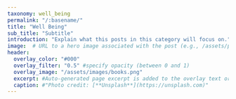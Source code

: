 ```yaml
---
taxonomy: well_being
permalink: "/:basename/"
title: "Well Being"
sub_title: "Subtitle"
introduction: "Explain what this posts in this category will focus on."
image:  # URL to a hero image associated with the post (e.g., /assets/page-pic.jpg)
header:
  overlay_color: "#000"
  overlay_filter: "0.5" #specify opacity (between 0 and 1)
  overlay_image: "/assets/images/books.png"
  excerpt: #Auto-generated page excerpt is added to the overlay text or can be overridden.
  caption: #"Photo credit: [**Unsplash**](https://unsplash.com)"
---
```

